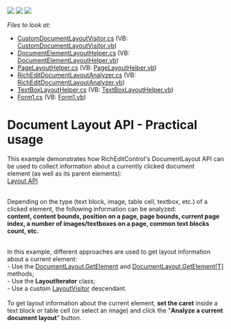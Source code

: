 <!-- default badges list -->
![](https://img.shields.io/endpoint?url=https://codecentral.devexpress.com/api/v1/VersionRange/128609100/15.2.5%2B)
[![](https://img.shields.io/badge/Open_in_DevExpress_Support_Center-FF7200?style=flat-square&logo=DevExpress&logoColor=white)](https://supportcenter.devexpress.com/ticket/details/T266080)
[![](https://img.shields.io/badge/📖_How_to_use_DevExpress_Examples-e9f6fc?style=flat-square)](https://docs.devexpress.com/GeneralInformation/403183)
<!-- default badges end -->
<!-- default file list -->
*Files to look at*:

* [CustomDocumentLayoutVisitor.cs](./CS/WindowsFormsApplication1/DocumentLayoutHelper/CustomDocumentLayoutVisitor.cs) (VB: [CustomDocumentLayoutVisitor.vb](./VB/WindowsFormsApplication1/DocumentLayoutHelper/CustomDocumentLayoutVisitor.vb))
* [DocumentElementLayoutHelper.cs](./CS/WindowsFormsApplication1/DocumentLayoutHelper/DocumentElementLayoutHelper.cs) (VB: [DocumentElementLayoutHelper.vb](./VB/WindowsFormsApplication1/DocumentLayoutHelper/DocumentElementLayoutHelper.vb))
* [PageLayoutHelper.cs](./CS/WindowsFormsApplication1/DocumentLayoutHelper/PageLayoutHelper.cs) (VB: [PageLayoutHelper.vb](./VB/WindowsFormsApplication1/DocumentLayoutHelper/PageLayoutHelper.vb))
* [RichEditDocumentLayoutAnalyzer.cs](./CS/WindowsFormsApplication1/DocumentLayoutHelper/RichEditDocumentLayoutAnalyzer.cs) (VB: [RichEditDocumentLayoutAnalyzer.vb](./VB/WindowsFormsApplication1/DocumentLayoutHelper/RichEditDocumentLayoutAnalyzer.vb))
* [TextBoxLayoutHelper.cs](./CS/WindowsFormsApplication1/DocumentLayoutHelper/TextBoxLayoutHelper.cs) (VB: [TextBoxLayoutHelper.vb](./VB/WindowsFormsApplication1/DocumentLayoutHelper/TextBoxLayoutHelper.vb))
* [Form1.cs](./CS/WindowsFormsApplication1/Form1.cs) (VB: [Form1.vb](./VB/WindowsFormsApplication1/Form1.vb))
<!-- default file list end -->
# Document Layout API - Practical usage


<p>This example demonstrates how RichEditControl's DocumentLayout API can be used to collect information about a currently clicked document element (as well as its parent elements):<br /><a href="https://documentation.devexpress.com/#WindowsForms/CustomDocument114069">Layout API</a><br /><br /></p>
<p>Depending on the type (text block, image, table cell, textbox, etc.) of a clicked element, the following information can be analyzed:<br /><strong>content, content bounds, position on a page, page bounds, current page index, a number of images/textboxes on a page, common text blocks count, etc.</strong></p>
<p><br />In this example, different approaches are used to get layout information about a current element:<br />- Use the <a href="https://documentation.devexpress.com/#CoreLibraries/DevExpressXtraRichEditAPILayoutDocumentLayout_GetElementtopic">DocumentLayout.GetElement</a> and <a href="https://documentation.devexpress.com/#CoreLibraries/DevExpressXtraRichEditAPILayoutDocumentLayout_GetElement[T]topic">DocumentLayout.GetElement[T]</a> methods;<br />- Use the <strong>LayoutIterator</strong> class;<br />- Use a custom <a href="https://documentation.devexpress.com/#CoreLibraries/clsDevExpressXtraRichEditAPILayoutLayoutVisitortopic">LayoutVisitor</a> descendant.<br /><br />To get layout information about the current element, <strong>set the caret</strong> inside a text block or table cell (or select an image) and click the "<strong>Analyze a current document layout</strong>" button.</p>

<br/>


